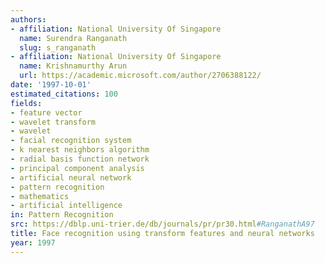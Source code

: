 ```yaml
---
authors:
- affiliation: National University Of Singapore
  name: Surendra Ranganath
  slug: s_ranganath
- affiliation: National University Of Singapore
  name: Krishnamurthy Arun
  url: https://academic.microsoft.com/author/2706388122/
date: '1997-10-01'
estimated_citations: 100
fields:
- feature vector
- wavelet transform
- wavelet
- facial recognition system
- k nearest neighbors algorithm
- radial basis function network
- principal component analysis
- artificial neural network
- pattern recognition
- mathematics
- artificial intelligence
in: Pattern Recognition
src: https://dblp.uni-trier.de/db/journals/pr/pr30.html#RanganathA97
title: Face recognition using transform features and neural networks
year: 1997
---
```

